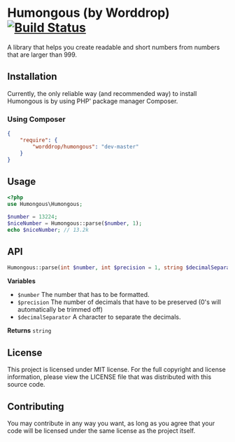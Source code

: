 # Humongous (by Worddrop) [![Build Status](https://travis-ci.org/worddrop/humongous.svg?branch=master)](https://travis-ci.org/worddrop/humongous)
A library that helps you create readable and short numbers from numbers that are larger than 999.

## Installation
Currently, the only reliable way (and recommended way) to install Humongous is by using PHP' package manager Composer. 

### Using Composer
``` json
{
    "require": {
        "worddrop/humongous": "dev-master"
    }
}
```

## Usage
``` php
<?php
use Humongous\Humongous;

$number = 13224;
$niceNumber = Humongous::parse($number, 1);
echo $niceNumber; // 13.2k
```

## API
``` php
Humongous::parse(int $number, int $precision = 1, string $decimalSeparator = '.');
```

**Variables**
- `$number` The number that has to be formatted.
- `$precision` The number of decimals that have to be preserved (0's will automatically be trimmed off)
- `$decimalSeparator` A character to separate the decimals.

**Returns** `string`

## License
This project is licensed under MIT license. For the full copyright and license information, please view the LICENSE file
that was distributed with this source code.

## Contributing
You may contribute in any way you want, as long as you agree that your code will be licensed under the same license as
the project itself.

